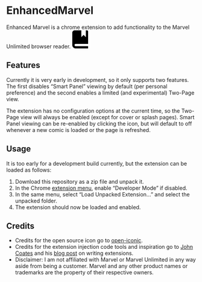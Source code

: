 # EnhancedMarvel
Enhanced Marvel is a chrome extension to add functionality to the Marvel Unlimited browser reader. ![](icons/icon48.png)


## Features
Currently it is very early in development, so it only supports two features. The first disables “Smart Panel” viewing by default (per personal preference) and the second enables a limited (and experimental) Two-Page view.

The extension has no configuration options at the current time, so the Two-Page view will always be enabled (except for cover or splash pages). Smart Panel viewing can be re-enabled by clicking the icon, but will default to off whenever a new comic is loaded or the page is refreshed.

## Usage
It is too early for a development build currently, but the extension can be loaded as follows:

1. Download this repository as a zip file and unpack it.
2. In the Chrome [extension menu](chrome://extensions/), enable “Developer Mode” if disabled.
3. In the same menu, select “Load Unpacked Extension...” and select the unpacked folder.
4. The extension should now be loaded and enabled.

## Credits

* Credits for the open source icon go to [open-iconic](https://github.com/iconic/open-iconic).
* Credits for the extension injection code tools and inspiration go to [John Coates](https://github.com/JohnCoates) and his [blog post](https://medium.com/@punksomething/how-i-learned-to-write-a-chrome-extension-in-5-hours-by-using-the-bruce-lee-technique-c72911ac7d86#.y2moz0q3x) on writing extensions.
* Disclaimer: I am not affiliated with Marvel or Marvel Unlimited in any way aside from being a customer. Marvel and any other product names or trademarks are the property of their respective owners.

